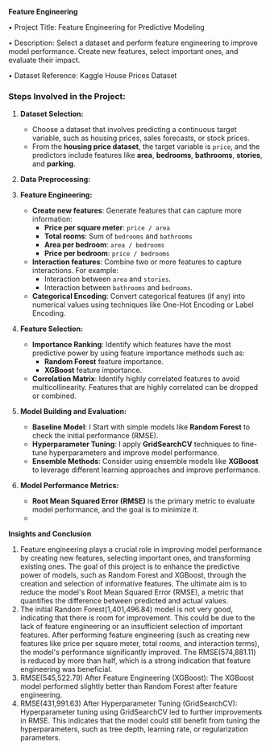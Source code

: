 **Feature Engineering**

•	Project Title: Feature Engineering for Predictive Modeling

•	Description: Select a dataset and perform feature engineering to improve model performance. Create new features, select important ones, and evaluate their impact.

•	Dataset Reference: Kaggle House Prices Dataset

### **Steps Involved in the Project:**

1. **Dataset Selection:**
   - Choose a dataset that involves predicting a continuous target variable, such as housing prices, sales forecasts, or stock prices.
   - From the **housing price dataset**, the target variable is `price`, and the predictors include features like **area**, **bedrooms**, **bathrooms**, **stories**, and **parking**.

2. **Data Preprocessing:**

3. **Feature Engineering:**
   - **Create new features**: Generate features that can capture more information:
     - **Price per square meter**: `price / area`
     - **Total rooms**: Sum of `bedrooms` and `bathrooms`
     - **Area per bedroom**: `area / bedrooms`
     - **Price per bedroom**: `price / bedrooms`
   - **Interaction features**: Combine two or more features to capture interactions. For example:
     - Interaction between `area` and `stories`.
     - Interaction between `bathrooms` and `bedrooms`.
   - **Categorical Encoding**: Convert categorical features (if any) into numerical values using techniques like One-Hot Encoding or Label Encoding.

4. **Feature Selection:**
   - **Importance Ranking**: Identify which features have the most predictive power by using feature importance methods such as:
     - **Random Forest** feature importance.
     - **XGBoost** feature importance.
   - **Correlation Matrix**: Identify highly correlated features to avoid multicollinearity. Features that are highly correlated can be dropped or combined.

5. **Model Building and Evaluation:**
   - **Baseline Model**: I Start with simple models like **Random Forest** to check the initial performance (RMSE).
   - **Hyperparameter Tuning**: I apply **GridSearchCV** techniques to fine-tune hyperparameters and improve model performance.
   - **Ensemble Methods**: Consider using ensemble models like **XGBoost** to leverage different learning approaches and improve performance.

6. **Model Performance Metrics:**
   - **Root Mean Squared Error (RMSE)** is the primary metric to evaluate model performance, and the goal is to minimize it.
   - 
**Insights and Conclusion**

1.	Feature engineering plays a crucial role in improving model performance by creating new features, selecting important ones, and transforming existing ones. The goal of this project is to enhance the predictive power of models, such as Random Forest and XGBoost, through the creation and selection of informative features. The ultimate aim is to reduce the model's Root Mean Squared Error (RMSE), a metric that quantifies the difference between predicted and actual values.
2.	The initial Random Forest(1,401,496.84) model is not very good, indicating that there is room for improvement. This could be due to the lack of feature engineering or an insufficient selection of important features. After performing feature engineering (such as creating new features like price per square meter, total rooms, and interaction terms), the model's performance significantly improved. The RMSE(574,881.11) is reduced by more than half, which is a strong indication that feature engineering was beneficial.
3.	RMSE(545,522.79) After Feature Engineering (XGBoost): The XGBoost model performed slightly better than Random Forest after feature engineering.
4.	RMSE(431,991.63) After Hyperparameter Tuning (GridSearchCV): Hyperparameter tuning using GridSearchCV led to further improvements in RMSE. This indicates that the model could still benefit from tuning the hyperparameters, such as tree depth, learning rate, or regularization parameters.
